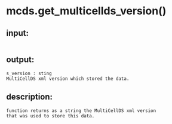 # mcds.get_multicellds_version()

## input:
```
```

## output:
```
s_version : sting
MultiCellDS xml version which stored the data.
```

## description:
```
function returns as a string the MultiCellDS xml version
that was used to store this data.
```